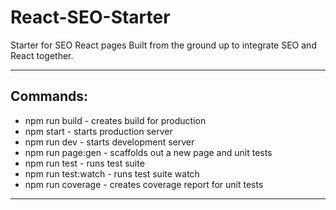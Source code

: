 # React-SEO-Starter
Starter for SEO React pages
Built from the ground up to integrate SEO and React together.

---

## Commands:
  * npm run build - creates build for production
  * npm start - starts production server
  * npm run dev - starts development server
  * npm run page:gen - scaffolds out a new page and unit tests
  * npm run test - runs test suite
  * npm run test:watch - runs test suite watch
  * npm run coverage - creates coverage report for unit tests 

---

